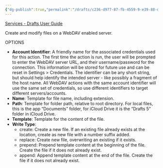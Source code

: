```yaml
---
{"dg-publish":true,"permalink":"/drafts/c236-d977-87-fb-4559-9-e39-88-d744-a7-d2-a9/","dgHomeLink":true,"dgPassFrontmatter":false}
---
```


[Services - Drafts User Guide](https://docs.getdrafts.com/docs/actions/steps/services#webdav)

Create and modify files on a WebDAV enabled server.

OPTIONS
- **Account Identifier**: A friendly name for the associated credentials used for this action. The first time the action is run, the user will be prompted to enter the WebDAV server URL, and their username/password for the connection. This information will be stored for future use and can be reset in Settings > Credentials. The identifier can be any short string, but should help identify the intended server - like possibly a fragment of the host name. All WebDAV actions with the same account identifier will use the same set of credentials, so use different identifiers to target different servers/accounts.
- **Name**: Template for file name, including extension.
- **Path**: Template for folder path, relative to root directory. For local files, this is the app “Documents” folder, for iCloud Drive it is the “Drafts 5” folder in iCloud Drive.
- **Template**: Template for the content of the file.
- **Write Type**:
	- create: Create a new file. If an existing file already exists at the location, create as new file with a number suffix added.
	- replace: Create new file, overwriting an existing if it exists.
	- prepend: Prepend template content at the beginning of the file. Create the file if it does not already exist.
	- append: Append template content at the end of the file. Create the file if it does not already exist.